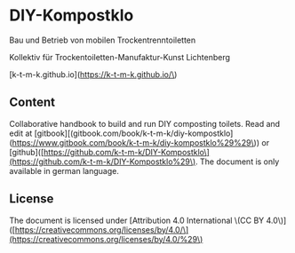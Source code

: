 # DIY-Kompostklo

Bau und Betrieb von mobilen Trockentrenntoiletten

Kollektiv für Trockentoiletten-Manufaktur-Kunst Lichtenberg

[k-t-m-k.github.io](https://k-t-m-k.github.io/\)

## Content

Collaborative handbook to build and run DIY composting toilets. Read and edit at \[gitbook\][\(gitbook.com/book/k-t-m-k/diy-kompostklo](https://www.gitbook.com/book/k-t-m-k/diy-kompostklo%29%29\)\) or \[github\]\([https://github.com/k-t-m-k/DIY-Kompostklo\](https://github.com/k-t-m-k/DIY-Kompostklo%29\). The document is only available in german language.

## License

The document is licensed under \[Attribution 4.0 International \\(CC BY 4.0\\)\]\([https://creativecommons.org/licenses/by/4.0/\](https://creativecommons.org/licenses/by/4.0/%29\)

